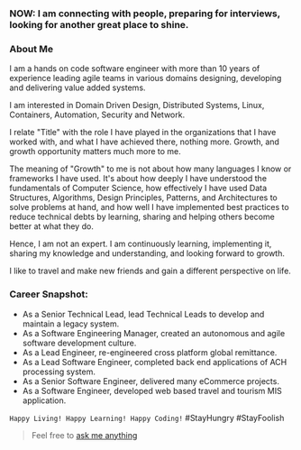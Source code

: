 ### NOW: I am connecting with people, preparing for interviews, looking for another great place to shine.


### About Me
I am a hands on code software engineer with more than 10 years of experience leading agile teams in various domains designing, developing and delivering value added systems. 

I am interested in Domain Driven Design, Distributed Systems, Linux, Containers, Automation, Security and Network. 

I relate "Title" with the role I have played in the organizations that I have worked with, and what I have achieved there, nothing more. Growth, and growth opportunity matters much more to me. 

The meaning of "Growth" to me is not about how many languages I know or frameworks I have used. It's about how deeply I have understood the fundamentals of Computer Science, how effectively I have used Data Structures, Algorithms, Design Principles, Patterns, and Architectures to solve problems at hand, and how well I have implemented best practices to reduce technical debts by learning, sharing and helping others become better at what they do.

Hence, I am not an expert. I am continuously learning, implementing it, sharing my knowledge and understanding, and looking forward to growth.  

I like to travel and make new friends and gain a different perspective on life.


### Career Snapshot:
- As a Senior Technical Lead, lead Technical Leads to develop and maintain a legacy system.
- As a Software Engineering Manager, created an autonomous and agile software development culture.
- As a Lead Engineer, re-engineered cross platform global remittance.
- As a Lead Software Engineer, completed back end applications of ACH processing system.
- As a Senior Software Engineer, delivered many eCommerce projects.
- As a Software Engineer, developed web based travel and tourism MIS application.
 
 
`Happy Living! Happy Learning! Happy Coding!` #StayHungry #StayFoolish

> Feel free to [ask me anything](https://github.com/codeanit/ama/issues)
